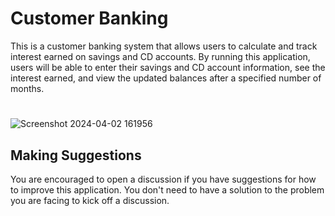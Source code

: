 # Customer Banking

This is a customer banking system that allows users to calculate and track interest earned on savings and CD accounts. By running this application, users will be able to enter their savings and CD account information, see the interest earned, and view the updated balances after a specified number of months.

#
![Screenshot 2024-04-02 161956](https://github.com/etimmons24/customer_banking/assets/163076822/00a80212-9637-4fb8-b1f7-d24b218652be)

## Making Suggestions
You are encouraged to open a discussion if you have suggestions for how to improve this application. You don't need to have a solution to the problem you are facing to kick off a discussion.


